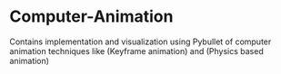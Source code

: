 # Computer-Animation
Contains implementation and visualization using Pybullet of computer animation techniques like (Keyframe animation) and (Physics based animation)
